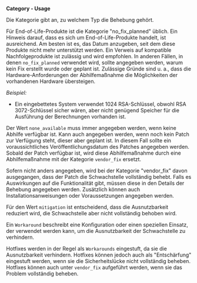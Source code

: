 **Category - Usage**

Die Kategorie gibt an, zu welchem Typ die Behebung gehört.

Für End-of-Life-Produkte ist die Kategorie "no_fix_planned" üblich. Ein Hinweis darauf, dass es sich um End-of-Life-Produkte handelt, ist ausreichend.
Am besten ist es, das Datum anzugeben, seit dem diese Produkte nicht mehr unterstützt werden. Ein Verweis auf kompatible Nachfolgeprodukte ist zulässig und wird empfohlen.
In anderen Fällen, in denen `no_fix_planned` verwendet wird, sollte angegeben werden, warum kein Fix erstellt wurde oder geplant ist.
Zulässige Gründe sind u. a., dass die Hardware-Anforderungen der Abhilfemaßnahme die Möglichkeiten der vorhandenen Hardware übersteigen.

*Beispiel:*

* Ein eingebettetes System verwendet 1024 RSA-Schlüssel, obwohl RSA 3072-Schlüssel sicher wären, aber nicht genügend Speicher für die Ausführung der Berechnungen vorhanden ist.

Der Wert `none_available` muss immer angegeben werden, wenn keine Abhilfe verfügbar ist.
Kann auch angegeben werden, wenn noch kein Patch zur Verfügung steht, dieser aber geplant ist. In diesem Fall sollte ein voraussichtliches Veröffentlichungsdatum des Patches angegeben werden.
Sobald der Patch verfügbar ist, wird diese Abhilfemaßnahme durch eine Abhilfemaßnahme mit der Kategorie `vendor_fix` ersetzt.

Sofern nicht anders angegeben, wird bei der Kategorie "vendor_fix" davon ausgegangen, dass der Patch die Schwachstelle vollständig behebt.
Falls es Auswirkungen auf die Funktionalität gibt, müssen diese in den Details der Behebung angegeben werden.
Zusätzlich können auch Installationsanweisungen oder Voraussetzungen angegeben werden.

Für den Wert `mitigation` ist entscheidend, dass die Ausnutzbarkeit reduziert wird, die Schwachstelle aber nicht vollständig behoben wird.

Ein `Workaround` beschreibt eine Konfiguration oder einen speziellen Einsatz, der verwendet werden kann, um die Ausnutzbarkeit der Schwachstelle zu verhindern.

Hotfixes werden in der Regel als `Workarounds` eingestuft, da sie die Ausnutzbarkeit verhindern.
Hotfixes können jedoch auch als "Entschärfung" eingestuft werden, wenn sie die Sicherheitslücke nicht vollständig beheben.
Hotfixes können auch unter `vendor_fix` aufgeführt werden, wenn sie das Problem vollständig beheben.